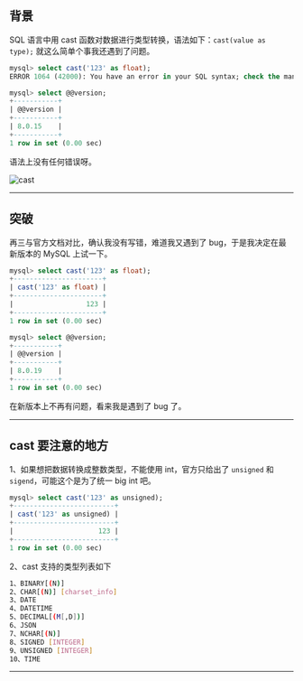 ## 背景
SQL 语言中用 cast 函数对数据进行类型转换，语法如下：`cast(value as type);` 就这么简单个事我还遇到了问题。
```sql
mysql> select cast('123' as float);
ERROR 1064 (42000): You have an error in your SQL syntax; check the manual that corresponds to your MySQL server version for the right syntax to use near 'float)' at line 1

mysql> select @@version;
+-----------+
| @@version |
+-----------+
| 8.0.15    |
+-----------+
1 row in set (0.00 sec)
```
语法上没有任何错误呀。

![cast](static/2020-14/cast.png)

---

## 突破
再三与官方文档对比，确认我没有写错，难道我又遇到了 bug，于是我决定在最新版本的 MySQL 上试一下。
```sql
mysql> select cast('123' as float);
+----------------------+
| cast('123' as float) |
+----------------------+
|                  123 |
+----------------------+
1 row in set (0.00 sec)

mysql> select @@version;
+-----------+
| @@version |
+-----------+
| 8.0.19    |
+-----------+
1 row in set (0.00 sec)
```
在新版本上不再有问题，看来我是遇到了 bug 了。

---


## cast 要注意的地方
1、如果想把数据转换成整数类型，不能使用 int，官方只给出了 `unsigned` 和`sigend`，可能这个是为了统一 big int 吧。
```sql
mysql> select cast('123' as unsigned);
+-------------------------+
| cast('123' as unsigned) |
+-------------------------+
|                     123 |
+-------------------------+
1 row in set (0.00 sec)
```
2、cast 支持的类型列表如下
```bash
1、BINARY[(N)]
2、CHAR[(N)] [charset_info]
3、DATE
4、DATETIME
5、DECIMAL[(M[,D])]
6、JSON
7、NCHAR[(N)]
8、SIGNED [INTEGER]
9、UNSIGNED [INTEGER]
10、TIME
```

---